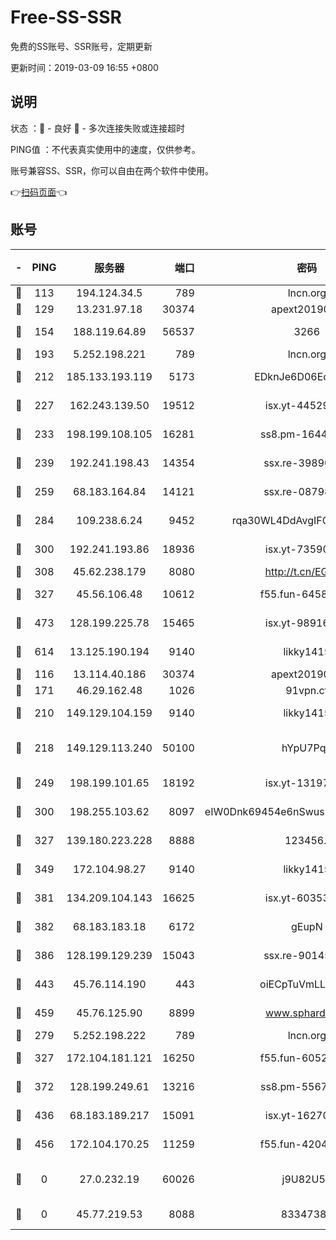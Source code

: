 # Free-SS-SSR

免费的SS账号、SSR账号，定期更新

更新时间：2019-03-09 16:55 +0800

## 说明

状态     ：🙂 - 良好 🙁 - 多次连接失败或连接超时

PING值   ：不代表真实使用中的速度，仅供参考。

账号兼容SS、SSR，你可以自由在两个软件中使用。

👉[扫码页面](https://liesauer.github.io/Free-SS-SSR/)👈

## 账号

|-|PING|服务器|端口|密码|加密方式|区域|
|:----:|:----:|:-----:|-----:|:----:|:----:|:----:|
|🙂|113|194.124.34.5|789|lncn.org|rc4|JP|
|🙂|129|13.231.97.18|30374|apext2019006|chacha20|JP|
|🙂|154|188.119.64.89|56537|3266|aes-256-cfb|RU|
|🙂|193|5.252.198.221|789|lncn.org|rc4|JP|
|🙂|212|185.133.193.119|5173|EDknJe6D06EoWDaw|aes-256-cfb|US|
|🙂|227|162.243.139.50|19512|isx.yt-44529033|aes-256-cfb|US|
|🙂|233|198.199.108.105|16281|ss8.pm-16442096|aes-256-cfb|US|
|🙂|239|192.241.198.43|14354|ssx.re-39890928|aes-256-cfb|US|
|🙂|259|68.183.164.84|14121|ssx.re-08798532|aes-256-cfb|US|
|🙂|284|109.238.6.24|9452|rqa30WL4DdAvgIFG6Fs3znzTa|aes-256-cfb|FR|
|🙂|300|192.241.193.86|18936|isx.yt-73590604|aes-256-cfb|US|
|🙂|308|45.62.238.179|8080|http://t.cn/EGJIyrl|rc4-md5|CA|
|🙂|327|45.56.106.48|10612|f55.fun-64589896|aes-256-cfb|US|
|🙂|473|128.199.225.78|15465|isx.yt-98916705|aes-256-cfb|SG|
|🙂|614|13.125.190.194|9140|likky1415|aes-256-cfb|KR|
|🙂|116|13.114.40.186|30374|apext2019006|chacha20|JP|
|🙂|171|46.29.162.48|1026|91vpn.cf|rc4-md5|RU|
|🙂|210|149.129.104.159|9140|likky1415|aes-256-cfb|HK|
|🙂|218|149.129.113.240|50100|hYpU7PqP|chacha20-ietf-poly1305|CN|
|🙂|249|198.199.101.65|18192|isx.yt-13197237|aes-256-cfb|US|
|🙂|300|198.255.103.62|8097|eIW0Dnk69454e6nSwuspv9DmS201tQ0D|aes-256-cfb|US|
|🙂|327|139.180.223.228|8888|123456..|aes-256-cfb|JP|
|🙂|349|172.104.98.27|9140|likky1415|aes-256-cfb|JP|
|🙂|381|134.209.104.143|16625|isx.yt-60353704|aes-256-cfb|SG|
|🙂|382|68.183.183.18|6172|gEupN|aes-256-cfb|SG|
|🙂|386|128.199.129.239|15043|ssx.re-90145135|aes-256-cfb|SG|
|🙂|443|45.76.114.190|443|oiECpTuVmLLxk4Ts|aes-256-cfb|AU|
|🙂|459|45.76.125.90|8899|www.sphard.com|aes-256-cfb|AU|
|🙁|279|5.252.198.222|789|lncn.org|rc4|JP|
|🙁|327|172.104.181.121|16250|f55.fun-60522964|aes-256-cfb|SG|
|🙁|372|128.199.249.61|13216|ss8.pm-55672488|aes-256-cfb|SG|
|🙁|436|68.183.189.217|15091|isx.yt-16270564|aes-256-cfb|SG|
|🙁|456|172.104.170.25|11259|f55.fun-42045141|aes-256-cfb|SG|
|🙁|0|27.0.232.19|60026|j9U82U53|xchacha20-ietf-poly1305|HK|
|🙁|0|45.77.219.53|8088|83347381|aes-256-cfb|US|
